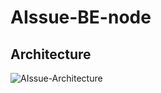 # AIssue-BE-node

## Architecture
![AIssue-Architecture](https://github.com/user-attachments/assets/28a0eae5-0681-4386-b944-f39955a9f24b)
